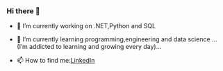 ### Hi there 👋


- 🔭 I’m currently working on .NET,Python and SQL
- 🌱 I’m currently learning programming,engineering and data science
  ...(I’m addicted to learning and growing every day)...

- 📫 How to find me:[LinkedIn](https://www.linkedin.com/in/alpersaçmaözü)
